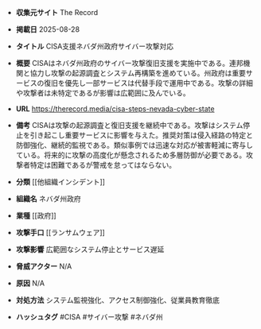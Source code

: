 - **収集元サイト**
The Record

- **掲載日**
2025-08-28

- **タイトル**
CISA支援ネバダ州政府サイバー攻撃対応

- **概要**
CISAはネバダ州政府のサイバー攻撃復旧支援を実施中である。連邦機関と協力し攻撃の起源調査とシステム再構築を進めている。州政府は重要サービスの復旧を優先し一部サービスは代替手段で運用中である。攻撃の詳細や攻撃者は未特定であるが影響は広範囲に及んでいる。

- **URL**
https://therecord.media/cisa-steps-nevada-cyber-state

- **備考**
CISAは攻撃の起源調査と復旧支援を継続中である。攻撃はシステム停止を引き起こし重要サービスに影響を与えた。推奨対策は侵入経路の特定と防御強化、継続的監視である。類似事例では迅速な対応が被害軽減に寄与している。将来的に攻撃の高度化が懸念されるため多層防御が必要である。攻撃者特定は困難であるが警戒を怠ってはならない。

- **分類**
[[他組織インシデント]]

- **組織名**
ネバダ州政府

- **業種**
[[政府]]

- **攻撃手口**
[[ランサムウェア]]

- **攻撃影響**
広範囲なシステム停止とサービス遅延

- **脅威アクター**
N/A

- **原因**
N/A

- **対処方法**
システム監視強化、アクセス制御強化、従業員教育徹底

- **ハッシュタグ**
#CISA #サイバー攻撃 #ネバダ州
